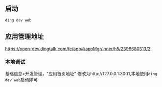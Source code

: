 ## 启动

```bash
ding dev web
```

## 应用管理地址

https://open-dev.dingtalk.com/fe/app#/appMgr/inner/h5/2396680313/2

### 本地调试

基础信息>开发管理，"应用首页地址" 修改为http://127.0.0.1:3001,本地使用`ding dev web`启动即可
